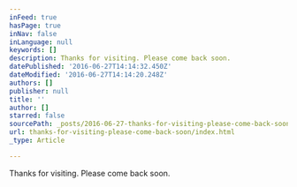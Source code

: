 ```yaml
---
inFeed: true
hasPage: true
inNav: false
inLanguage: null
keywords: []
description: Thanks for visiting. Please come back soon.
datePublished: '2016-06-27T14:14:32.450Z'
dateModified: '2016-06-27T14:14:20.248Z'
authors: []
publisher: null
title: ''
author: []
starred: false
sourcePath: _posts/2016-06-27-thanks-for-visiting-please-come-back-soon.md
url: thanks-for-visiting-please-come-back-soon/index.html
_type: Article

---
```

Thanks for visiting. Please come back soon.